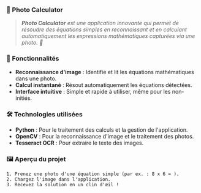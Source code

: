 ### 📸 Photo Calculator  

>_**Photo Calculator** est une application innovante qui permet de résoudre des équations simples en reconnaissant et en calculant automatiquement les expressions mathématiques capturées via une photo. 🚀_



### 🌟 Fonctionnalités  
- **Reconnaissance d'image** : Identifie et lit les équations mathématiques dans une photo.  
- **Calcul instantané** : Résout automatiquement les équations détectées.  
- **Interface intuitive** : Simple et rapide à utiliser, même pour les non-initiés.  


### 🛠️ Technologies utilisées  
- **Python** : Pour le traitement des calculs et la gestion de l'application.  
- **OpenCV** : Pour la reconnaissance d'image et le traitement des photos.  
- **Tesseract OCR** : Pour extraire le texte des images.  
  

### 🖼️ Aperçu du projet
``` 
1. Prenez une photo d'une équation simple (par ex. : 8 x 6 = ).  
2. Chargez l'image dans l'application.    
3. Recevez la solution en un clin d'œil ! 

